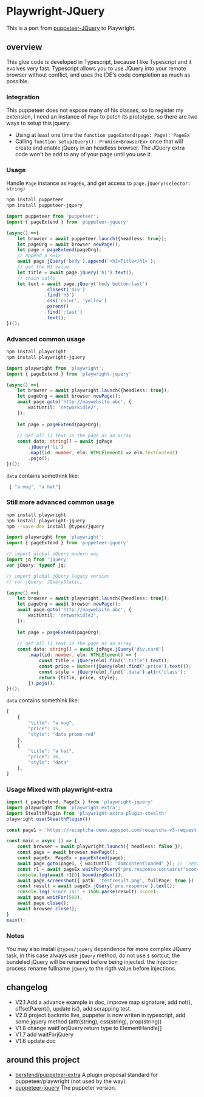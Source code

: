 # Playwright-JQuery

This is a port from [puppeteer-JQuery](https://www.npmjs.com/package/puppeteer-jquery) to Playwright.

## overview

This glue code is developed in Typescript, because I like Typescript and it evolves very fast.
Typescript allows you to use JQuery into your remote browser without conflict, and uses the IDE's code completion as much as possible.

### Integration 

This puppeteer does not expose many of his classes, so to register my extension, I need an instance of `Page` to patch its prototype.
so there are two ways to setup this jquery:
* Using at least one time the `function pageExtend(page: Page): PageEx`
* Calling `function setupJQuery(): Promise<BrowserEx>` once that will create and enable jQuery in an headless browser.
The JQuery extra code won't be add to any of your page until you use it.

### Usage

Handle `Page` instance as `PageEx`, and get access to `page.jQuery(selector: string)`

```bash
npm install puppeteer
npm install puppeteer-jquery
```

```Typescript
import puppeteer from 'puppeteer';
import { pageExtend } from 'puppeteer-jquery'

(async() =>{
    let browser = await puppeteer.launch({headless: true});
    let pageOrg = await browser.newPage();
    let page = pageExtend(pageOrg);
    // append a <H1>
    await page.jQuery('body').append(`<h1>Title</h1>`);
    // get the H1 value
    let title = await page.jQuery('h1').text();
    // chain calls
    let text = await page.jQuery('body button:last')
              .closest('div')
              .find('h3')
              .css('color', 'yellow')
              .parent()
              .find(':last')
              .text();
})();
```

### Advanced common usage

```bash
npm install playwright
npm install playwright-jquery
```

```Typescript
import playwright from 'playwright';
import { pageExtend } from 'playwright-jquery'

(async() =>{
    let browser = await playwright.launch({headless: true});
    let pageOrg = await browser.newPage();
    await page.goto('http://maywebsite.abc', {
        waitUntil: 'networkidle2',
    });
    
    let page = pageExtend(pageOrg);
    
    // get all li text in the page as an array
    const data: string[] = await jqPage
        .jQuery('li')
        .map((id: number, elm: HTMLElement) => elm.textContent)
        .pojo();
})();
```
`data` contains somethink like:

```javascript
 [ "a mug", "a hat"]
```


### Still more advanced common usage

```bash
npm install playwright
npm install playwright-jquery
npm --save-dev install @types/jquery
```

```Typescript
import playwright from 'playwright';
import { pageExtend } from 'puppeteer-jquery'

// import global jQuery modern way
import jq from 'jquery'
var jQuery: typeof jq;

// import global jQuery legacy version
// var jQuery: JQueryStatic;

(async() =>{
    let browser = await playwright.launch({headless: true});
    let pageOrg = await browser.newPage();
    await page.goto('http://maywebsite.abc', {
        waitUntil: 'networkidle2',
    });
    
    let page = pageExtend(pageOrg);
    
    // get all li text in the page as an array
    const data: string[] = await jqPage.jQuery('div.card')
        .map((id: number, elm: HTMLElement) => {
            const title = jQuery(elm).find('.title').text();
            const price = Number(jQuery(elm).find('.price').text());
            const style = jQuery(elm).find('.data').attr('class');
            return {title, price, style};
        }).pojo();
})();
```

`data` contains somethink like:

```javascript
[
    {
        "title": "a mug",
        "price": 15,
        "style": "data promo-red"
    },
    {
        "title": "a hat",
        "price": 36,
        "style": "data"
    },
]
```

### Usage Mixed with playwright-extra

```Typescript
import { pageExtend, PageEx } from 'playwright-jquery'
import playwright from 'playwright-extra';
import StealthPlugin from 'playwright-extra-plugin-stealth'
playwright.use(StealthPlugin())

const page1 = 'https://recaptcha-demo.appspot.com/recaptcha-v3-request-scores.php';

const main = async () => {
    const browser = await playwright.launch({ headless: false });
    const page = await browser.newPage();
    const pageEx: PageEx = pageExtend(page);
    await page.goto(page1, { waitUntil: 'domcontentloaded' }); // 'networkidle0'
    const r1 = await pageEx.waitForjQuery('pre.response:contains("score")');
    console.log(await r1[0].boundingBox());
    await page.screenshot({ path: 'testresult.png', fullPage: true })
    const result = await pageEx.jQuery('pre.response').text();
    console.log('score is:' + JSON.parse(result).score);
    await page.waitFor(500);
    await page.close();
    await browser.close();
}
main();
```

### Notes

You may also install `@types/jquery` dependence for more complex JQuery task, in this case always use `jQuery` method, do not use `$` sortcut, the bundeled jQuery will be renamed before being injected. the injection process rename fullname `jQuery` to the rigth value before injections.


## changelog

* V2.1 Add a advance example in doc, improve map signature, add not(), offsetParent(), update is(), add scrapping test.
* V2.0 project backmto live, puppeter is now writen in typescript, add some jquery method (attr(string), css(string), prop(string))
* V1.8 change waitForjQuery return type to ElementHandle[]
* V1.7 add waitForjQuery
* V1.6 update doc

## around this project

* [berstend/puppeteer-extra](https://github.com/berstend/puppeteer-extra) A plugin proposal standard for puppeteer/playwright (not used by the way).
* [puppeteer-jquery](https://www.npmjs.com/package/puppeteer-jquery) The puppeter version.
